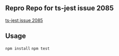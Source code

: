 Repro Repo for ts-jest issue 2085
---

[ts-jest issue 2085](https://github.com/kulshekhar/ts-jest/issues/2085)


Usage
---

`npm install`
`npm test`
